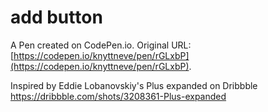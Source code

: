 # add button

A Pen created on CodePen.io. Original URL: [https://codepen.io/knyttneve/pen/rGLxbP](https://codepen.io/knyttneve/pen/rGLxbP).

Inspired by Eddie Lobanovskiy's Plus expanded on Dribbble https://dribbble.com/shots/3208361-Plus-expanded
